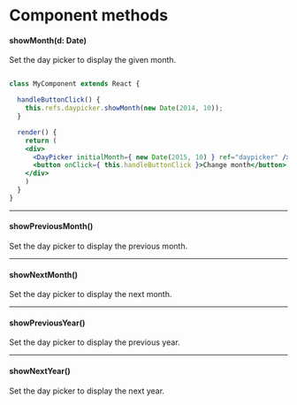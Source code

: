 # Component methods

#### showMonth(d: Date)

Set the day picker to display the given month.

```jsx

class MyComponent extends React {

  handleButtonClick() {
    this.refs.daypicker.showMonth(new Date(2014, 10));
  }

  render() {
    return (
    <div>
      <DayPicker initialMonth={ new Date(2015, 10) } ref="daypicker" />
      <button onClick={ this.handleButtonClick }>Change month</button>
    </div>
    )
  }
}
```

---

#### showPreviousMonth()

Set the day picker to display the previous month.

---

#### showNextMonth()

Set the day picker to display the next month.

---

#### showPreviousYear()

Set the day picker to display the previous year.

---

#### showNextYear()

Set the day picker to display the next year.

